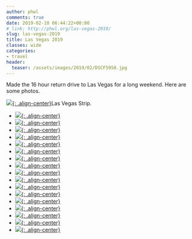 ```yaml
---
author: phwl
comments: true
date: 2019-02-10 06:44:22+00:00
# link: http://phwl.org/las-vegas-2019/
slug: las-vegas-2019
title: Las Vegas 2019
classes: wide
categories:
- travel
header:
  teaser: /assets/images/2019/02/DSCF5958.jpg
---
```





Made the 16 hour return drive to Las Vegas for a long weekend. Here are some photos.





[![](/assets/images/2019/02/DSCF5958.jpg){: .align-center}](/assets/images/2019/02/DSCF5958.jpg)Las Vegas Strip.





<!-- more -->





  * [![](/assets/images/2019/02/IMG_3014.jpg){: .align-center}](/assets/images/2019/02/IMG_3014.jpg)
  * [![](/assets/images/2019/02/IMG_3002.jpg){: .align-center}](/assets/images/2019/02/IMG_3002.jpg)
  * [![](/assets/images/2019/02/IMG_2918.jpg){: .align-center}](/assets/images/2019/02/IMG_2918.jpg)
  * [![](/assets/images/2019/02/IMG_2912.jpg){: .align-center}](/assets/images/2019/02/IMG_2912.jpg)
  * [![](/assets/images/2019/02/IMG_0150.jpg){: .align-center}](/assets/images/2019/02/IMG_0150.jpg)
  * [![](/assets/images/2019/02/IMG_0134.jpg){: .align-center}](/assets/images/2019/02/IMG_0134.jpg)
  * [![](/assets/images/2019/02/IMG_3047.jpg){: .align-center}](/assets/images/2019/02/IMG_3047.jpg)
  * [![](/assets/images/2019/02/IMG_3041.jpg){: .align-center}](/assets/images/2019/02/IMG_3041.jpg)
  * [![](/assets/images/2019/02/IMG_3062.jpg){: .align-center}](/assets/images/2019/02/IMG_3062.jpg)
  * [![](/assets/images/2019/02/IMG_3032.jpg){: .align-center}](/assets/images/2019/02/IMG_3032.jpg)
  * [![](/assets/images/2019/02/DSCF5960.jpg){: .align-center}](/assets/images/2019/02/DSCF5960.jpg)
  * [![](/assets/images/2019/02/DSCF5958.jpg){: .align-center}](/assets/images/2019/02/DSCF5958.jpg)
  * [![](/assets/images/2019/02/DSCF5956.jpg){: .align-center}](/assets/images/2019/02/DSCF5956.jpg)
  * [![](/assets/images/2019/02/DSCF5941.jpg){: .align-center}](/assets/images/2019/02/DSCF5941.jpg)
  * [![](/assets/images/2019/02/IMG_0110.jpg){: .align-center}](/assets/images/2019/02/IMG_0110.jpg)
  * [![](/assets/images/2019/02/IMG_3071.jpg){: .align-center}](/assets/images/2019/02/IMG_3071.jpg)
  * [![](/assets/images/2019/02/DSCF5914.jpg){: .align-center}](/assets/images/2019/02/DSCF5914.jpg)


